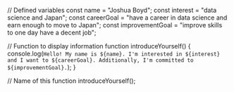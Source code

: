  // Defined variables
const name = "Joshua Boyd";
const interest = "data science and Japan";
const careerGoal = "have a career in data science and earn enough to move to Japan";
const improvementGoal = "improve skills to one day have a decent job";

// Function to display information
function introduceYourself() {
    console.log(`Hello! My name is ${name}. I'm interested in ${interest} and I want to ${careerGoal}. Additionally, I'm committed to ${improvementGoal}.`);
}

// Name of this function
introduceYourself();
